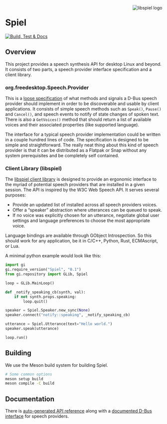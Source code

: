 <img alt="libspiel logo" align="right" src="https://raw.githubusercontent.com/eeejay/spiel/main/spiel-logo.svg">

# Spiel

[![ Build, Test & Docs](https://github.com/eeejay/spiel/actions/workflows/ci.yml/badge.svg)](https://github.com/eeejay/spiel/actions/workflows/ci.yml)

## Overview

This project provides a speech synthesis API for desktop Linux and beyond. It consists of two parts, a speech provider interface specification and a client library.

### org.freedesktop.Speech.Provider
This is a [loose specification](https://eeejay.github.io/spiel/generated-org.freedesktop.Speech.Provider.html) of what methods and signals a D-Bus speech provider should implement in order to be discoverable and usable by client applications. It consists of simple speech methods such as `Speak()`, `Pause()` and `Cancel()`, and speech events to notify of state changes of spoken text. There is also a `GetVoices()` method that should return a list of available voices and their associated properties (like supported language).

The interface for a typical speech provider implementation could be written in a couple hundred lines of code. The specification is designed to be simple and straightforward. The really neat thing about this kind of speech provider is that it can be distributed as a Flatpak or Snap without any system prerequisites and be completely self contained.


### Client Library (libspiel)
The [libspiel client library](https://eeejay.github.io/spiel/) is designed to provide an ergonomic interface to the myriad of potential speech providers that are installed in a given session. The API is inspired by the W3C Web Speech API. It serves several purposes:
* Provide an updated list of installed across all speech providers voices.
* Offer a “speaker” abstraction where utterances can be queued to speak.
* If no voice was explicitly chosen for an utterance, negotiate global user settings and language preferences to choose the most appropriate voice.

Language bindings are available through GObject Introspection. So this should work for any application, be it in C/C++, Python, Rust, ECMAscript, or Lua.

A minimal python example would look like this:
```python
import gi
gi.require_version("Spiel", "0.1")
from gi.repository import GLib, Spiel

loop = GLib.MainLoop()

def _notify_speaking_cb(synth, val):
    if not synth.props.speaking:
        loop.quit()

speaker = Spiel.Speaker.new_sync(None)
speaker.connect("notify::speaking", _notify_speaking_cb)

utterance = Spiel.Utterance(text="Hello world.")
speaker.speak(utterance)

loop.run()

```

## Building

We use the Meson build system for building Spiel.

```sh
# Some common options
meson setup build
meson compile -C build
```

## Documentation

There is [auto-generated API reference](https://eeejay.github.io/spiel/) along with a [documented D-Bus interface](https://eeejay.github.io/spiel/generated-org.freedesktop.Speech.Provider.html) for speech providers.